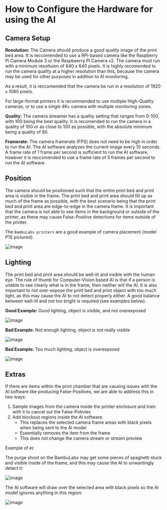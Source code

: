 # How to Configure the Hardware for using the AI

## Camera Setup

**Resolution:** The Camera should produce a good quality image of the print bed area. It is reccomended to use a RPi-based camera like the Raspberry Pi Camera Module 3 or the Raspbeerry Pi Camera v2. The camera must run with a minimum resoltuion of 640 x 640 pixels. It is highly recomended to run the camera quality at a higher resolution than this, because the camera may be used for other purposes in addition to AI monitoring. 

As a result, it is reccomended that the camera be run in a resolution of 1920 x 1080 pixels. 

For large-format printers it is recommended to use multiple High-Quality cameras, or to use a single 4K+ camera with multiple monitoring zones.

**Quality:** The camera streamer has a quality setting that ranges from 0-100, with 100 being the best quality. It is recomended to run the camera in a quality of 100 or as close to 100 as possible, with the absolute minimum being a quality of 80. 

**Framerate:** The camera framerate (FPS) does not need to be high in order to run the AI. The AI software analyzes the current image every 10 seconds. A frame rate of 1 frame per second is sufficient to run the AI software, however it is reccomended to use a frame rate of 5 frames per second to run the AI software. 


## Position
The camera should be positioned such that the entire print bed and print area is visible in the frame. The print bed and print area should fill up as much of the frame as possible, with the best scenario being that the print bed and print area are edge-to-edge in the camera frame. It is important that the camera is not able to see items in the background or outside of the printer, as these may cause False-Positive detections for items outside of the printer.

The `BambuLabs printers` are a good example of camera placement (model P1S pictured):

![image](https://github.com/printpal-io/MATTERSHAPER_BUILD/assets/95444610/05363ed4-af23-4046-8c5e-f8cf5af02487)


## Lighting
The print bed and print area should be well-lit and visible with the human eye. The rule of thumb for Computer-Vision based AI is that if a person is unable to see clearly what is in the frame, then neither will the AI. It is also important to not over-expose the print bed and print object with too much light, as this may cause the AI to not detect properly either. A good balance between well-lit and not too bright is required (see examples below).

**Good Example:** Good lighting, object is visible, and not overexposed

![image](https://github.com/printpal-io/MATTERSHAPER_BUILD/assets/95444610/c62ead1f-0bd7-4d1f-8a07-a4bcb7fb3b68)

**Bad Example:** Not enough lighting, object is not really visible

![image](https://github.com/printpal-io/MATTERSHAPER_BUILD/assets/95444610/2ffd662b-4be2-424b-bf3c-c009dad286ab)

**Bad Example:** Too much lighting, object is overexposed

![image](https://github.com/printpal-io/MATTERSHAPER_BUILD/assets/95444610/1000a527-5f47-48fe-937d-6641116eb140)


## Extras
If there are items within the print chamber that are causing issues with the AI software like producing False-Positives, we are able to address this in two ways:

1. Sample images from the camera inside the printer enclosure and train with it to cancel out the False-Potivies
2. Add blockout regions inside the AI software.
   - This replaces the selected camera frame areas with black pixels when being sent to the AI model
   - Essentially removes the item from the frame
   - This does not change the camera stream or stream preview
  
Example of `#2`

The purge shoot on the BambuLabs may get some pieces of spaghetti stuck and visible inside of the frame, and this may cause the AI to unwantingly detect it:

![image](https://github.com/printpal-io/MATTERSHAPER_BUILD/assets/95444610/d19e3049-35a8-4a3b-b12a-a6faed4c9ee2)

The AI software will draw over the selected area with black pixels so the AI model ignores anything in this region:

![image](https://github.com/printpal-io/MATTERSHAPER_BUILD/assets/95444610/8756587b-5cd8-4498-a173-e24c1319c90a)
